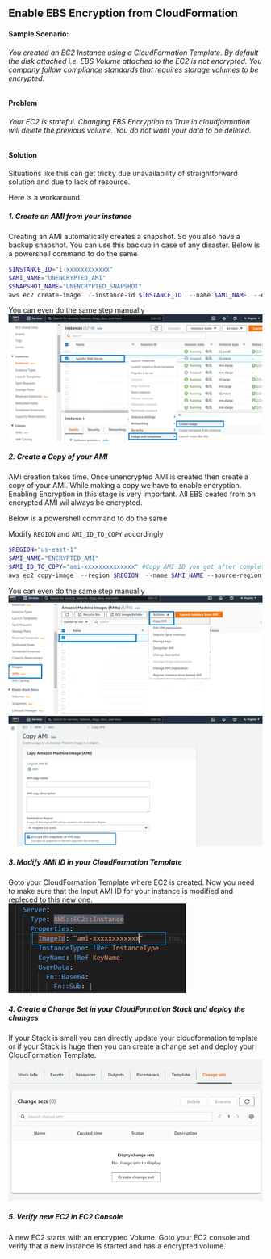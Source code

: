 ## Enable EBS Encryption from CloudFormation
#### Sample Scenario: 
###### You created an EC2 Instance using a CloudFormation Template. By default the disk attached i.e. EBS Volume attached to the EC2 is not encrypted. You company follow compliance standards that requires storage volumes to be encrypted.

#### Problem
###### Your EC2 is stateful. Changing EBS Encryption to True in cloudformation will delete the previous volume. You do not want your data to be deleted.

#### Solution
Situations like this can get tricky due unavailability of straightforward solution and due to lack of resource.
  
  Here is a workaround
##### 1. Create an AMI from your instance  

Creating an AMI automatically creates a snapshot. So you also have a backup snapshot. You can use this backup in case of any disaster.
Below is a powershell command to do the same
```powershell
$INSTANCE_ID="i-xxxxxxxxxxxx"
$AMI_NAME="UNENCRYPTED_AMI"
$SNAPSHOT_NAME="UNENCRYPTED_SNAPSHOT"
aws ec2 create-image  --instance-id $INSTANCE_ID  --name $AMI_NAME  --description $AMI_NAME  --tag-specifications "ResourceType=image,Tags=[{Key=Name,Value=$($AMI_NAME)}]" "ResourceType=snapshot,Tags=[{Key=Name,Value=$($SNAPSHOT_NAME)}]"
```
You can even do the same step manually
![create_ami](./images/1_create_ami.png)
##### 2. Create a Copy of your AMI  

AMi creation takes time. Once unencrypted AMI is created then create a copy of your AMI. While making a copy we have to enable encryption. Enabling Encryption in this stage is very important. All EBS ceated from an encrypted AMI wil always be encrypted.  

Below is a powershell command to do the same  

Modify `REGION` and `AMI_ID_TO_COPY` accordingly
```powershell
$REGION="us-east-1"
$AMI_NAME="ENCRYPTED_AMI"
$AMI_ID_TO_COPY="ami-xxxxxxxxxxxxxx" #Copy AMI ID you get after completing Step 1
aws ec2 copy-image  --region $REGION  --name $AMI_NAME --source-region $REGION  --source-image-id $AMI_ID_TO_COPY  --description $AMI_NAME --encrypted
```
You can even do the same step manually
![copy_ami](./images/2_copy_ami.png)
![enable_encryption](./images/3_enable_encryption.png)

##### 3. Modify AMI ID in your CloudFormation Template 
Goto your CloudFormation Template where EC2 is created. Now you need to make sure that the Input AMI ID for your instance is modified and repleced to this new one.
![cloudformation_reference_image](./images/4_cloudformation_change.png)
##### 4. Create a Change Set in your CloudFormation Stack and deploy the changes
If your Stack is small you can directly update your cloudformation template or if your Stack is huge then you can create a change set and deploy your CloudFormation Template.
![change_set](./images/5_change_set.png)
##### 5. Verify new EC2 in EC2 Console
A new EC2 starts with an encrypted Volume. Goto your EC2 console and verify that a new instance is started and has a encrypted volume.